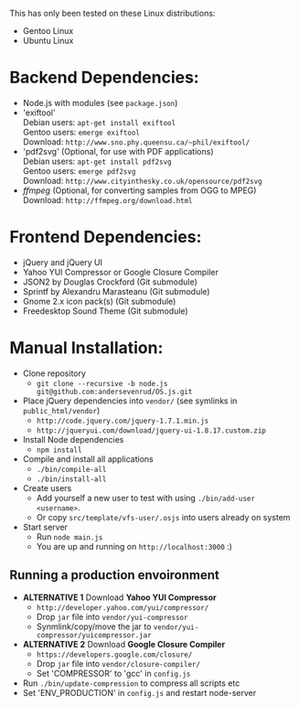 This has only been tested on these Linux distributions:
* Gentoo Linux
* Ubuntu Linux

# Backend Dependencies:

* Node.js with modules (see `package.json`)
* 'exiftool'  
  Debian users: `apt-get install exiftool`  
  Gentoo users: `emerge exiftool`  
  Download: `http://www.sno.phy.queensu.ca/~phil/exiftool/`  
* 'pdf2svg' (Optional, for use with PDF applications)  
  Debian users: `apt-get install pdf2svg`  
  Gentoo users: `emerge pdf2svg`  
  Download: `http://www.cityinthesky.co.uk/opensource/pdf2svg`  
* _ffmpeg_ (Optional, for converting samples from OGG to MPEG)  
  Download: `http://ffmpeg.org/download.html`

# Frontend Dependencies:
* jQuery and jQuery UI
* Yahoo YUI Compressor or Google Closure Compiler
* JSON2 by Douglas Crockford (Git submodule)
* Sprintf by Alexandru Marasteanu (Git submodule)
* Gnome 2.x icon pack(s) (Git submodule)
* Freedesktop Sound Theme (Git submodule)

# Manual Installation:
* Clone repository
  - `git clone --recursive -b node.js git@github.com:andersevenrud/OS.js.git`
* Place jQuery dependencies into `vendor/` (see symlinks in `public_html/vendor`)
  - `http://code.jquery.com/jquery-1.7.1.min.js`
  - `http://jqueryui.com/download/jquery-ui-1.8.17.custom.zip`
* Install Node dependencies
  - `npm install`
* Compile and install all applications
  - `./bin/compile-all`
  - `./bin/install-all`
* Create users
  - Add yourself a new user to test with using `./bin/add-user <username>`.
  - Or copy `src/template/vfs-user/.osjs` into users already on system
* Start server
  - Run `node main.js`
  - You are up and running on `http://localhost:3000` :)

## Running a production envoironment
* **ALTERNATIVE 1** Download **Yahoo YUI Compressor**
  - `http://developer.yahoo.com/yui/compressor/`  
  - Drop `jar` file into `vendor/yui-compressor`  
  - Synmlink/copy/move the jar to `vendor/yui-compressor/yuicompressor.jar`
* **ALTERNATIVE 2** Download **Google Closure Compiler**
  - `https://developers.google.com/closure/`
  - Drop `jar` file into `vendor/closure-compiler/`  
  - Set 'COMPRESSOR' to 'gcc' in `config.js`
* Run `./bin/update-compression` to compress all scripts etc
* Set 'ENV_PRODUCTION' in `config.js` and restart node-server
